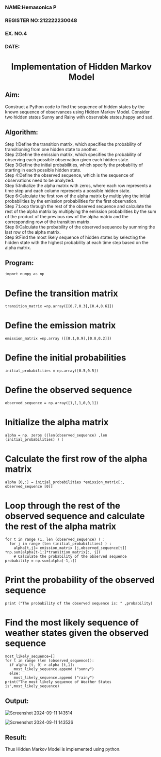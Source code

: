 <H3>NAME:Hemasonica P</H3>
<H3>REGISTER NO:212222230048</H3>
<H3>EX. NO.4</H3>
<H3>DATE:</H3>
<H1 ALIGN =CENTER> Implementation of Hidden Markov Model</H1>

## Aim: 
Construct a Python code to find the sequence of hidden states by the known sequence of observances using Hidden Markov Model. Consider two hidden states Sunny and Rainy with observable states,happy and sad.

## Algorithm:

Step 1:Define the transition matrix, which specifies the probability of transitioning from  one hidden state to another.<br>
Step 2:Define the emission matrix, which specifies the probability of observing each possible observation given each hidden state.<br>
Step 3:Define the initial probabilities, which specify the probability of starting in each possible hidden state.<br>
Step 4:Define the observed sequence, which is the sequence of observations need to  be analyzed.<br>
Step 5:Initialize the alpha matrix with zeros, where each row represents a time step and each column represents a possible hidden state.<br>
Step 6:Calculate the first row of the alpha matrix by multiplying the initial  probabilities by the emission probabilities for the first observation.<br>
Step 7:Loop through the rest of the observed sequence and calculate the rest of the alpha matrix by multiplying the emission probabilities by the sum of the product of 
       the previous row of the alpha matrix and the corresponding row of the transition matrix.<br>
Step 8:Calculate the probability of the observed sequence by summing the last row of the alpha matrix.<br>
Step 9:Find the most likely sequence of hidden states by selecting the hidden state with the highest probability at each time step based on the alpha matrix.<br>

## Program:
```
import numpy as np
```
# Define the transition matrix
```
transition_matrix =np.array([[0.7,0.3],[0.4,0.6]])
```
# Define the emission matrix
```
emission_matrix =np.array ([[0.1,0.9],[0.8,0.2]])
```
# Define the initial probabilities
```
initial_probabilities = np.array([0.5,0.5])
```
# Define the observed sequence
```
observed_sequence = np.array([1,1,1,0,0,1])
```
# Initialize the alpha matrix
```
alpha = np. zeros ((len(observed_sequence) ,len (initial_probabilities) ) )
```
# Calculate the first row of the alpha matrix
```
alpha [0,:] = initial_probabilities *emission_matrix[:, observed_sequence [0]]
```
# Loop through the rest of the observed sequence and calculate the rest of the alpha matrix
```
for t in range (1, len (observed_sequence) ) :
  for j in range (len (initial_probabilities) ) :
    alpha[t,j]= emission_matrix [j,observed_sequence[t]] *np.sum(alpha[t-1:]*transition_matrix[:, j])
    # Calculate the probability of the observed sequence
probability = np.sum(alpha[-1,:])
```
# Print the probability of the observed sequence
```
print ("The probability of the observed sequence is: " ,probability)
```
# Find the most likely sequence of weather states given the observed sequence
```
most_likely_sequence=[]
for t in range (len (observed_sequence)):
  if alpha [t, 0] > alpha [t,1]:
    most_likely_sequence.append ("sunny")
  else:
    most_likely_sequence.append ("rainy")
print("The most likely sequence of Weather States is",most_likely_sequence)
```
## Output:

![Screenshot 2024-09-11 143514](https://github.com/user-attachments/assets/9e971465-19eb-4c54-9358-ccf0d13223e2)

![Screenshot 2024-09-11 143526](https://github.com/user-attachments/assets/6cdd82ae-c903-41ef-b78a-e02fb5e0348e)

## Result:
Thus Hidden Markov Model is implemented using python.

